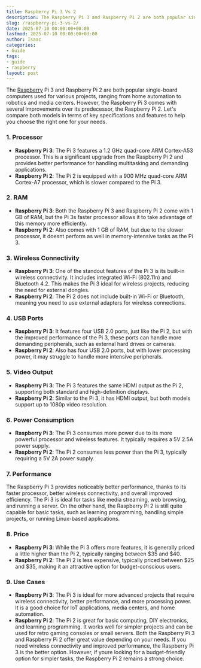 ```yaml
---
title: Raspberry Pi 3 Vs 2
description: The Raspberry Pi 3 and Raspberry Pi 2 are both popular single-board computers used for various projects, ranging from home automation to robotics and media...
slug: /raspberry-pi-3-vs-2/
date: 2025-07-10 00:00:00+00:00
lastmod: 2025-07-10 00:00:00+03:00
author: Isaac
categories:
- Guide
tags:
- guide
- raspberry
layout: post
---
```

The [Raspberry](https://pestpolicy.com/best-heatsink-for-raspberry-pi-3/) Pi 3 and Raspberry Pi 2 are both popular single-board computers used for various projects, ranging from home automation to robotics and media centers. However, the Raspberry Pi 3 comes with several improvements over its predecessor, the Raspberry Pi 2. Let's compare both models in terms of key specifications and features to help you choose the right one for your needs.
### 1. Processor
- **Raspberry Pi 3**: The Pi 3 features a 1.2 GHz quad-core ARM Cortex-A53 processor. This is a significant upgrade from the Raspberry Pi 2 and provides better performance for handling multitasking and demanding applications.
- **Raspberry Pi 2**: The Pi 2 is equipped with a 900 MHz quad-core ARM Cortex-A7 processor, which is slower compared to the Pi 3.
### 2. RAM
- **Raspberry Pi 3**: Both the Raspberry Pi 3 and Raspberry Pi 2 come with 1 GB of RAM, but the Pi 3s faster processor allows it to take advantage of this memory more efficiently.
- **Raspberry Pi 2**: Also comes with 1 GB of RAM, but due to the slower processor, it doesnt perform as well in memory-intensive tasks as the Pi 3.
### 3. Wireless Connectivity
- **Raspberry Pi 3**: One of the standout features of the Pi 3 is its built-in wireless connectivity. It includes integrated Wi-Fi (802.11n) and Bluetooth 4.2. This makes the Pi 3 ideal for wireless projects, reducing the need for external dongles.
- **Raspberry Pi 2**: The Pi 2 does not include built-in Wi-Fi or Bluetooth, meaning you need to use external adapters for wireless connections.
### 4. USB Ports
- **Raspberry Pi 3**: It features four USB 2.0 ports, just like the Pi 2, but with the improved performance of the Pi 3, these ports can handle more demanding peripherals, such as external hard drives or cameras.
- **Raspberry Pi 2**: Also has four USB 2.0 ports, but with lower processing power, it may struggle to handle more intensive peripherals.
### 5. Video Output
- **Raspberry Pi 3**: The Pi 3 features the same HDMI output as the Pi 2, supporting both standard and high-definition displays.
- **Raspberry Pi 2**: Similar to the Pi 3, it has HDMI output, but both models support up to 1080p video resolution.
### 6. Power Consumption
- **Raspberry Pi 3**: The Pi 3 consumes more power due to its more powerful processor and wireless features. It typically requires a 5V 2.5A power supply.
- **Raspberry Pi 2**: The Pi 2 consumes less power than the Pi 3, typically requiring a 5V 2A power supply.
### 7. Performance
The Raspberry Pi 3 provides noticeably better performance, thanks to its faster processor, better wireless connectivity, and overall improved efficiency. The Pi 3 is ideal for tasks like media streaming, web browsing, and running a server. On the other hand, the Raspberry Pi 2 is still quite capable for basic tasks, such as learning programming, handling simple projects, or running Linux-based applications.
### 8. Price
- **Raspberry Pi 3**: While the Pi 3 offers more features, it is generally priced a little higher than the Pi 2, typically ranging between $35 and $40.
- **Raspberry Pi 2**: The Pi 2 is less expensive, typically priced between $25 and $35, making it an attractive option for budget-conscious users.
### 9. Use Cases
- **Raspberry Pi 3**: The Pi 3 is ideal for more advanced projects that require wireless connectivity, better performance, and more processing power. It is a good choice for IoT applications, media centers, and home automation.
- **Raspberry Pi 2**: The Pi 2 is great for basic computing, DIY electronics, and learning programming. It works well for simpler projects and can be used for retro gaming consoles or small servers.
Both the Raspberry Pi 3 and Raspberry Pi 2 offer great value depending on your needs. If you need wireless connectivity and improved performance, the Raspberry Pi 3 is the better option. However, if youre looking for a budget-friendly option for simpler tasks, the Raspberry Pi 2 remains a strong choice.
